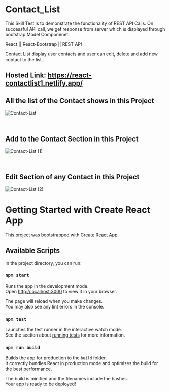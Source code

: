 # Contact_List
This Skill Test is to demonstrate the functionality of REST API Calls. On successful API call, we get response from server which is displayed through bootstrap Model Componenet.

React || React-Bootstrap || REST API

Contact List display user contacts and user can edit, delete and add new contact to the list..

## Hosted Link: https://react-contactlist1.netlify.app/


## All the list of the Contact shows in this Project
![Contact-List](https://user-images.githubusercontent.com/106314415/198561274-d09ad333-36ef-4693-80b0-45d3fea539e6.png)

<br>

## Add to the Contact Section in this Project
![Contact-List (1)](https://user-images.githubusercontent.com/106314415/198561658-08aa67bb-14c7-4440-b819-bd6ee86e28bf.png)

<br>

## Edit Section of any Contact in this Project
![Contact-List (2)](https://user-images.githubusercontent.com/106314415/198561749-3ec6f4c8-720f-44fd-a448-70e857a7b507.png)


# Getting Started with Create React App

This project was bootstrapped with [Create React App](https://github.com/facebook/create-react-app).

## Available Scripts

In the project directory, you can run:

### `npm start`

Runs the app in the development mode.\
Open [http://localhost:3000](http://localhost:3000) to view it in your browser.

The page will reload when you make changes.\
You may also see any lint errors in the console.

### `npm test`

Launches the test runner in the interactive watch mode.\
See the section about [running tests](https://facebook.github.io/create-react-app/docs/running-tests) for more information.

### `npm run build`

Builds the app for production to the `build` folder.\
It correctly bundles React in production mode and optimizes the build for the best performance.

The build is minified and the filenames include the hashes.\
Your app is ready to be deployed!

